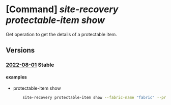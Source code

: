 # [Command] _site-recovery protectable-item show_

Get operation to get the details of a protectable item.

## Versions

### [2022-08-01](/Resources/mgmt-plane/L3N1YnNjcmlwdGlvbnMve30vcmVzb3VyY2Vncm91cHMve30vcHJvdmlkZXJzL21pY3Jvc29mdC5yZWNvdmVyeXNlcnZpY2VzL3ZhdWx0cy97fS9yZXBsaWNhdGlvbmZhYnJpY3Mve30vcmVwbGljYXRpb25wcm90ZWN0aW9uY29udGFpbmVycy97fS9yZXBsaWNhdGlvbnByb3RlY3RhYmxlaXRlbXMve30=/2022-08-01.xml) **Stable**

<!-- mgmt-plane /subscriptions/{}/resourcegroups/{}/providers/microsoft.recoveryservices/vaults/{}/replicationfabrics/{}/replicationprotectioncontainers/{}/replicationprotectableitems/{} 2022-08-01 -->

#### examples

- protectable-item show
    ```bash
        site-recovery protectable-item show --fabric-name "fabric" --protection-container "container_name" -g "rg_name" --vault-name "vault_name" -n "protectable_item_name"
    ```
